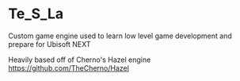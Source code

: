 # Te_S_La
Custom game engine used to learn low level game development and prepare for Ubisoft NEXT

Heavily based off of Cherno's Hazel engine https://github.com/TheCherno/Hazel
